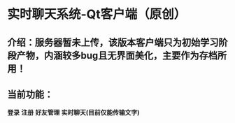 # 实时聊天系统-Qt客户端（原创）
## 介绍：服务器暂未上传，该版本客户端只为初始学习阶段产物，内涵较多bug且无界面美化，主要作为存档所用！

## 当前功能：
**登录** 
**注册** 
**好友管理** 
**实时聊天(目前仅能传输文字)** 

